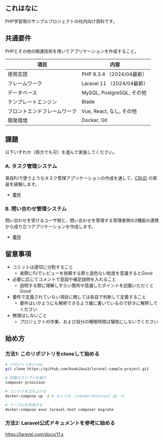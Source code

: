 ## これはなに

PHP学習用のサンプルプロジェクトの社内向け資料です。

## 共通要件

PHPとその他の関連技術を用いてアプリケーションを作成すること。

| 項目 | 内容 |
| --- | --- |
| 使用言語 | PHP 8.3.4 （2024/04最新） |
| フレームワーク | Laravel 11 （2024/04最新） |
| データベース | MySQL, PostgreSQL, その他 |
| テンプレートエンジン | Blade |
| フロントエンドフレームワーク | Vue, React, なし, その他 |
| 開発環境 | Docker, Git |

## 課題

以下いずれか（両方でも可）を選んで実施してください。

### A. タスク管理システム

普段PJで使うようなタスク管理アプリケーションの作成を通して、[CRUD](https://developer.mozilla.org/ja/docs/Glossary/CRUD) の実装を経験します。

- [要件](docs/taskApplication.md)

### B. 問い合わせ管理システム

問い合わせを受けるユーザ側と、問い合わせを管理する管理者側の2機能の連携から成り立つアプリケーションを作成します。

- [要件](docs/contactApplication.md)

## 留意事項

- コミットは適切に分割すること
    - 実際にPJでレビューを依頼する際と遜色ない粒度を意識するとGood
- 必要に応じてコメントで意図や補足説明を入れること
    - 説明する際に理解しずらい箇所や意識したポイントを記載いただくとGood
- 要件で定義されていない項目に関しては各自で判断して定義すること
    - 要件はいかようにも解釈できるよう雑に書いているので好きに解釈してください
- 無理はしないこと
    - プロジェクトの作業、および自分の睡眠時間は犠牲にしないでください

## 始め方

### 方法1: このリポジトリをcloneして始める

```sh
# リポジトリをclone
git clone https://github.com/koukibuu3/laravel-sample-project.git

# 初期スクリプトを実行
composer provision

# コンテナを立ち上げる
docker-compose up -d # もしくは ./vendor/bin/sail up -d

# テーブルを作成する
docker-compose exec laravel.test composer migrate
```

### 方法2: Laravel公式ドキュメントを参考に始める

https://laravel.com/docs/11.x
